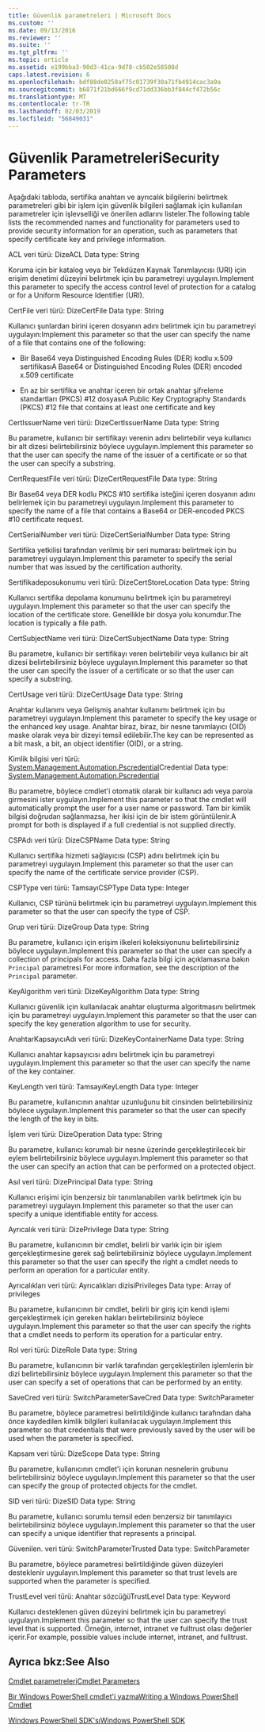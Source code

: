 ```yaml
---
title: Güvenlik parametreleri | Microsoft Docs
ms.custom: ''
ms.date: 09/13/2016
ms.reviewer: ''
ms.suite: ''
ms.tgt_pltfrm: ''
ms.topic: article
ms.assetid: e199bba3-90d3-41ca-9d78-cb502e58508d
caps.latest.revision: 6
ms.openlocfilehash: bdf88de0258af75c01739f30a71fb4914cac3a9a
ms.sourcegitcommit: b6871f21bd666f9cd71dd336bb3f844cf472b56c
ms.translationtype: MT
ms.contentlocale: tr-TR
ms.lasthandoff: 02/03/2019
ms.locfileid: "56849031"
---
```

# <a name="security-parameters"></a><span data-ttu-id="85885-102">Güvenlik Parametreleri</span><span class="sxs-lookup"><span data-stu-id="85885-102">Security Parameters</span></span>

<span data-ttu-id="85885-103">Aşağıdaki tabloda, sertifika anahtarı ve ayrıcalık bilgilerini belirtmek parametreleri gibi bir işlem için güvenlik bilgileri sağlamak için kullanılan parametreler için işlevselliği ve önerilen adlarını listeler.</span><span class="sxs-lookup"><span data-stu-id="85885-103">The following table lists the recommended names and functionality for parameters used to provide security information for an operation, such as parameters that specify certificate key and privilege information.</span></span>

<span data-ttu-id="85885-104">ACL veri türü: Dize</span><span class="sxs-lookup"><span data-stu-id="85885-104">ACL Data type: String</span></span>

<span data-ttu-id="85885-105">Koruma için bir katalog veya bir Tekdüzen Kaynak Tanımlayıcısı (URI) için erişim denetimi düzeyini belirtmek için bu parametreyi uygulayın.</span><span class="sxs-lookup"><span data-stu-id="85885-105">Implement this parameter to specify the access control level of protection for a catalog or for a Uniform Resource Identifier (URI).</span></span>

<span data-ttu-id="85885-106">CertFile veri türü: Dize</span><span class="sxs-lookup"><span data-stu-id="85885-106">CertFile Data type: String</span></span>

<span data-ttu-id="85885-107">Kullanıcı şunlardan birini içeren dosyanın adını belirtmek için bu parametreyi uygulayın:</span><span class="sxs-lookup"><span data-stu-id="85885-107">Implement this parameter so that the user can specify the name of a file that contains one of the following:</span></span>

- <span data-ttu-id="85885-108">Bir Base64 veya Distinguished Encoding Rules (DER) kodlu x.509 sertifikası</span><span class="sxs-lookup"><span data-stu-id="85885-108">A Base64 or Distinguished Encoding Rules (DER) encoded x.509 certificate</span></span>

- <span data-ttu-id="85885-109">En az bir sertifika ve anahtar içeren bir ortak anahtar şifreleme standartları (PKCS) #12 dosyası</span><span class="sxs-lookup"><span data-stu-id="85885-109">A Public Key Cryptography Standards (PKCS) #12 file that contains at least one certificate and key</span></span>

<span data-ttu-id="85885-110">CertIssuerName veri türü: Dize</span><span class="sxs-lookup"><span data-stu-id="85885-110">CertIssuerName Data type: String</span></span>

<span data-ttu-id="85885-111">Bu parametre, kullanıcı bir sertifikayı verenin adını belirtebilir veya kullanıcı bir alt dizesi belirtebilirsiniz böylece uygulayın.</span><span class="sxs-lookup"><span data-stu-id="85885-111">Implement this parameter so that the user can specify the name of the issuer of a certificate or so that the user can specify a substring.</span></span>

<span data-ttu-id="85885-112">CertRequestFile veri türü: Dize</span><span class="sxs-lookup"><span data-stu-id="85885-112">CertRequestFile Data type: String</span></span>

<span data-ttu-id="85885-113">Bir Base64 veya DER kodlu PKCS #10 sertifika isteğini içeren dosyanın adını belirlemek için bu parametreyi uygulayın.</span><span class="sxs-lookup"><span data-stu-id="85885-113">Implement this parameter to specify the name of a file that contains a Base64 or DER-encoded PKCS #10 certificate request.</span></span>

<span data-ttu-id="85885-114">CertSerialNumber veri türü: Dize</span><span class="sxs-lookup"><span data-stu-id="85885-114">CertSerialNumber Data type: String</span></span>

<span data-ttu-id="85885-115">Sertifika yetkilisi tarafından verilmiş bir seri numarası belirtmek için bu parametreyi uygulayın.</span><span class="sxs-lookup"><span data-stu-id="85885-115">Implement this parameter to specify the serial number that was issued by the certification authority.</span></span>

<span data-ttu-id="85885-116">Sertifikadeposukonumu veri türü: Dize</span><span class="sxs-lookup"><span data-stu-id="85885-116">CertStoreLocation Data type: String</span></span>

<span data-ttu-id="85885-117">Kullanıcı sertifika depolama konumunu belirtmek için bu parametreyi uygulayın.</span><span class="sxs-lookup"><span data-stu-id="85885-117">Implement this parameter so that the user can specify the location of the certificate store.</span></span> <span data-ttu-id="85885-118">Genellikle bir dosya yolu konumdur.</span><span class="sxs-lookup"><span data-stu-id="85885-118">The location is typically a file path.</span></span>

<span data-ttu-id="85885-119">CertSubjectName veri türü: Dize</span><span class="sxs-lookup"><span data-stu-id="85885-119">CertSubjectName Data type: String</span></span>

<span data-ttu-id="85885-120">Bu parametre, kullanıcı bir sertifikayı veren belirtebilir veya kullanıcı bir alt dizesi belirtebilirsiniz böylece uygulayın.</span><span class="sxs-lookup"><span data-stu-id="85885-120">Implement this parameter so that the user can specify the issuer of a certificate or so that the user can specify a substring.</span></span>

<span data-ttu-id="85885-121">CertUsage veri türü: Dize</span><span class="sxs-lookup"><span data-stu-id="85885-121">CertUsage Data type: String</span></span>

<span data-ttu-id="85885-122">Anahtar kullanımı veya Gelişmiş anahtar kullanımı belirtmek için bu parametreyi uygulayın.</span><span class="sxs-lookup"><span data-stu-id="85885-122">Implement this parameter to specify the key usage or the enhanced key usage.</span></span> <span data-ttu-id="85885-123">Anahtar biraz, biraz, bir nesne tanımlayıcı (OID) maske olarak veya bir dizeyi temsil edilebilir.</span><span class="sxs-lookup"><span data-stu-id="85885-123">The key can be represented as a bit mask, a bit, an object identifier (OID), or a string.</span></span>

<span data-ttu-id="85885-124">Kimlik bilgisi veri türü: [System.Management.Automation.Pscredential](/dotnet/api/System.Management.Automation.PSCredential)</span><span class="sxs-lookup"><span data-stu-id="85885-124">Credential Data type: [System.Management.Automation.Pscredential](/dotnet/api/System.Management.Automation.PSCredential)</span></span>

<span data-ttu-id="85885-125">Bu parametre, böylece cmdlet'i otomatik olarak bir kullanıcı adı veya parola girmesini ister uygulayın.</span><span class="sxs-lookup"><span data-stu-id="85885-125">Implement this parameter so that the cmdlet will automatically prompt the user for a user name or password.</span></span> <span data-ttu-id="85885-126">Tam bir kimlik bilgisi doğrudan sağlanmazsa, her ikisi için de bir istem görüntülenir.</span><span class="sxs-lookup"><span data-stu-id="85885-126">A prompt for both is displayed if a full credential is not supplied directly.</span></span>

<span data-ttu-id="85885-127">CSPAdı veri türü: Dize</span><span class="sxs-lookup"><span data-stu-id="85885-127">CSPName Data type: String</span></span>

<span data-ttu-id="85885-128">Kullanıcı sertifika hizmeti sağlayıcısı (CSP) adını belirtmek için bu parametreyi uygulayın.</span><span class="sxs-lookup"><span data-stu-id="85885-128">Implement this parameter so that the user can specify the name of the certificate service provider (CSP).</span></span>

<span data-ttu-id="85885-129">CSPType veri türü: Tamsayı</span><span class="sxs-lookup"><span data-stu-id="85885-129">CSPType Data type: Integer</span></span>

<span data-ttu-id="85885-130">Kullanıcı, CSP türünü belirtmek için bu parametreyi uygulayın.</span><span class="sxs-lookup"><span data-stu-id="85885-130">Implement this parameter so that the user can specify the type of CSP.</span></span>

<span data-ttu-id="85885-131">Grup veri türü: Dize</span><span class="sxs-lookup"><span data-stu-id="85885-131">Group Data type: String</span></span>

<span data-ttu-id="85885-132">Bu parametre, kullanıcı için erişim ilkeleri koleksiyonunu belirtebilirsiniz böylece uygulayın.</span><span class="sxs-lookup"><span data-stu-id="85885-132">Implement this parameter so that the user can specify a collection of principals for access.</span></span> <span data-ttu-id="85885-133">Daha fazla bilgi için açıklamasına bakın `Principal` parametresi.</span><span class="sxs-lookup"><span data-stu-id="85885-133">For more information, see the description of the `Principal` parameter.</span></span>

<span data-ttu-id="85885-134">KeyAlgorithm veri türü: Dize</span><span class="sxs-lookup"><span data-stu-id="85885-134">KeyAlgorithm Data type: String</span></span>

<span data-ttu-id="85885-135">Kullanıcı güvenlik için kullanılacak anahtar oluşturma algoritmasını belirtmek için bu parametreyi uygulayın.</span><span class="sxs-lookup"><span data-stu-id="85885-135">Implement this parameter so that the user can specify the key generation algorithm to use for security.</span></span>

<span data-ttu-id="85885-136">AnahtarKapsayıcıAdı veri türü: Dize</span><span class="sxs-lookup"><span data-stu-id="85885-136">KeyContainerName Data type: String</span></span>

<span data-ttu-id="85885-137">Kullanıcı anahtar kapsayıcısı adını belirtmek için bu parametreyi uygulayın.</span><span class="sxs-lookup"><span data-stu-id="85885-137">Implement this parameter so that the user can specify the name of the key container.</span></span>

<span data-ttu-id="85885-138">KeyLength veri türü: Tamsayı</span><span class="sxs-lookup"><span data-stu-id="85885-138">KeyLength Data type: Integer</span></span>

<span data-ttu-id="85885-139">Bu parametre, kullanıcının anahtar uzunluğunu bit cinsinden belirtebilirsiniz böylece uygulayın.</span><span class="sxs-lookup"><span data-stu-id="85885-139">Implement this parameter so that the user can specify the length of the key in bits.</span></span>

<span data-ttu-id="85885-140">İşlem veri türü: Dize</span><span class="sxs-lookup"><span data-stu-id="85885-140">Operation Data type: String</span></span>

<span data-ttu-id="85885-141">Bu parametre, kullanıcı korumalı bir nesne üzerinde gerçekleştirilecek bir eylem belirtebilirsiniz böylece uygulayın.</span><span class="sxs-lookup"><span data-stu-id="85885-141">Implement this parameter so that the user can specify an action that can be performed on a protected object.</span></span>

<span data-ttu-id="85885-142">Asıl veri türü: Dize</span><span class="sxs-lookup"><span data-stu-id="85885-142">Principal Data type: String</span></span>

<span data-ttu-id="85885-143">Kullanıcı erişimi için benzersiz bir tanımlanabilen varlık belirtmek için bu parametreyi uygulayın.</span><span class="sxs-lookup"><span data-stu-id="85885-143">Implement this parameter so that the user can specify a unique identifiable entity for access.</span></span>

<span data-ttu-id="85885-144">Ayrıcalık veri türü: Dize</span><span class="sxs-lookup"><span data-stu-id="85885-144">Privilege Data type: String</span></span>

<span data-ttu-id="85885-145">Bu parametre, kullanıcının bir cmdlet, belirli bir varlık için bir işlem gerçekleştirmesine gerek sağ belirtebilirsiniz böylece uygulayın.</span><span class="sxs-lookup"><span data-stu-id="85885-145">Implement this parameter so that the user can specify the right a cmdlet needs to perform an operation for a particular entity.</span></span>

<span data-ttu-id="85885-146">Ayrıcalıkları veri türü: Ayrıcalıkları dizisi</span><span class="sxs-lookup"><span data-stu-id="85885-146">Privileges Data type: Array of privileges</span></span>

<span data-ttu-id="85885-147">Bu parametre, kullanıcının bir cmdlet, belirli bir giriş için kendi işlemi gerçekleştirmek için gereken hakları belirtebilirsiniz böylece uygulayın.</span><span class="sxs-lookup"><span data-stu-id="85885-147">Implement this parameter so that the user can specify the rights that a cmdlet needs to perform its operation for a particular entry.</span></span>

<span data-ttu-id="85885-148">Rol veri türü: Dize</span><span class="sxs-lookup"><span data-stu-id="85885-148">Role Data type: String</span></span>

<span data-ttu-id="85885-149">Bu parametre, kullanıcının bir varlık tarafından gerçekleştirilen işlemlerin bir dizi belirtebilirsiniz böylece uygulayın.</span><span class="sxs-lookup"><span data-stu-id="85885-149">Implement this parameter so that the user can specify a set of operations that can be performed by an entity.</span></span>

<span data-ttu-id="85885-150">SaveCred veri türü: SwitchParameter</span><span class="sxs-lookup"><span data-stu-id="85885-150">SaveCred Data type: SwitchParameter</span></span>

<span data-ttu-id="85885-151">Bu parametre, böylece parametresi belirtildiğinde kullanıcı tarafından daha önce kaydedilen kimlik bilgileri kullanılacak uygulayın.</span><span class="sxs-lookup"><span data-stu-id="85885-151">Implement this parameter so that credentials that were previously saved by the user will be used when the parameter is specified.</span></span>

<span data-ttu-id="85885-152">Kapsam veri türü: Dize</span><span class="sxs-lookup"><span data-stu-id="85885-152">Scope Data type: String</span></span>

<span data-ttu-id="85885-153">Bu parametre, kullanıcının cmdlet'i için korunan nesnelerin grubunu belirtebilirsiniz böylece uygulayın.</span><span class="sxs-lookup"><span data-stu-id="85885-153">Implement this parameter so that the user can specify the group of protected objects for the cmdlet.</span></span>

<span data-ttu-id="85885-154">SID veri türü: Dize</span><span class="sxs-lookup"><span data-stu-id="85885-154">SID Data type: String</span></span>

<span data-ttu-id="85885-155">Bu parametre, kullanıcı sorumlu temsil eden benzersiz bir tanımlayıcı belirtebilirsiniz böylece uygulayın.</span><span class="sxs-lookup"><span data-stu-id="85885-155">Implement this parameter so that the user can specify a unique identifier that represents a principal.</span></span>

<span data-ttu-id="85885-156">Güvenilen. veri türü: SwitchParameter</span><span class="sxs-lookup"><span data-stu-id="85885-156">Trusted Data type: SwitchParameter</span></span>

<span data-ttu-id="85885-157">Bu parametre, böylece parametresi belirtildiğinde güven düzeyleri desteklenir uygulayın.</span><span class="sxs-lookup"><span data-stu-id="85885-157">Implement this parameter so that trust levels are supported when the parameter is specified.</span></span>

<span data-ttu-id="85885-158">TrustLevel veri türü: Anahtar sözcüğü</span><span class="sxs-lookup"><span data-stu-id="85885-158">TrustLevel Data type: Keyword</span></span>

<span data-ttu-id="85885-159">Kullanıcı desteklenen güven düzeyini belirtmek için bu parametreyi uygulayın.</span><span class="sxs-lookup"><span data-stu-id="85885-159">Implement this parameter so that the user can specify the trust level that is supported.</span></span> <span data-ttu-id="85885-160">Örneğin, internet, intranet ve fulltrust olası değerler içerir.</span><span class="sxs-lookup"><span data-stu-id="85885-160">For example, possible values include internet, intranet, and fulltrust.</span></span>

## <a name="see-also"></a><span data-ttu-id="85885-161">Ayrıca bkz:</span><span class="sxs-lookup"><span data-stu-id="85885-161">See Also</span></span>

[<span data-ttu-id="85885-162">Cmdlet parametreleri</span><span class="sxs-lookup"><span data-stu-id="85885-162">Cmdlet Parameters</span></span>](./cmdlet-parameters.md)

[<span data-ttu-id="85885-163">Bir Windows PowerShell cmdlet'i yazma</span><span class="sxs-lookup"><span data-stu-id="85885-163">Writing a Windows PowerShell Cmdlet</span></span>](./writing-a-windows-powershell-cmdlet.md)

[<span data-ttu-id="85885-164">Windows PowerShell SDK'sı</span><span class="sxs-lookup"><span data-stu-id="85885-164">Windows PowerShell SDK</span></span>](../windows-powershell-reference.md)
